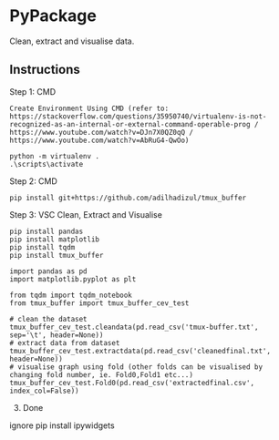 # PyPackage

Clean, extract and visualise data.

## Instructions

Step 1: CMD

```
Create Environment Using CMD (refer to: https://stackoverflow.com/questions/35950740/virtualenv-is-not-recognized-as-an-internal-or-external-command-operable-prog / https://www.youtube.com/watch?v=DJn7X0QZ0qQ / https://www.youtube.com/watch?v=AbRuG4-QwOo)

python -m virtualenv .
.\scripts\activate
```

Step 2: CMD

```
pip install git+https://github.com/adilhadizul/tmux_buffer
```


Step 3: VSC Clean, Extract and Visualise

```
pip install pandas
pip install matplotlib
pip install tqdm
pip install tmux_buffer

import pandas as pd
import matplotlib.pyplot as plt

from tqdm import tqdm_notebook
from tmux_buffer import tmux_buffer_cev_test

# clean the dataset
tmux_buffer_cev_test.cleandata(pd.read_csv('tmux-buffer.txt', sep='\t', header=None))
# extract data from dataset
tmux_buffer_cev_test.extractdata(pd.read_csv('cleanedfinal.txt', header=None))
# visualise graph using fold (other folds can be visualised by changing fold number, ie. Fold0,Fold1 etc...)
tmux_buffer_cev_test.Fold0(pd.read_csv('extractedfinal.csv', index_col=False))
```

3. Done

ignore
pip install ipywidgets
